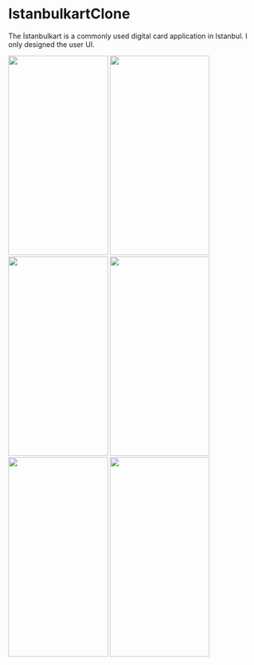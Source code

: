 # IstanbulkartClone
The İstanbulkart is a commonly used digital card application in Istanbul. I only designed the user UI.


<img src="https://user-images.githubusercontent.com/123153282/225461170-2b6923b5-1845-48e1-aee3-9f246884e2df.png" width="200" height="400">  
<img src="https://user-images.githubusercontent.com/123153282/225461173-e61b1d76-67e0-426d-926f-e8e30630101a.png" width="200" height="400">
<img src="https://user-images.githubusercontent.com/123153282/225461177-60e78cbf-0066-4d4b-a59c-aa7cdb622286.png" width="200" height="400">
<img src="https://user-images.githubusercontent.com/123153282/225461160-3c0fac9b-5af5-448a-a16b-bb72daaba594.png" width="200" height="400">  
<img src="https://user-images.githubusercontent.com/123153282/225461174-1f9b1e8a-b111-4fb0-b07c-fa3f62b1a1f4.png" width="200" height="400">
<img src="https://user-images.githubusercontent.com/123153282/225461175-3b7c5db2-01cd-4bd2-9036-e968bc42d04e.png" width="200" height="400">

